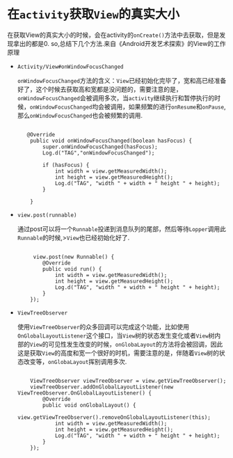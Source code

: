 # 在<code>activity</code>获取<code>View</code>的真实大小
  
  在获取View的真实大小的时候，会在activity的<code>onCreate()</code>方法中去获取，但是发现拿出的都是0.
  so,总结下几个方法.来自《Android开发艺术探索》的View的工作原理
  

  * <code>Activity/View#onWindowFocusChanged</code>

  	<code>onWindowFocusChanged</code>方法的含义：<code>View</code>已经初始化完毕了，宽和高已经准备好了，这个时候去获取高和宽都是没问题的，需要注意的是，<code>onWindowFocusChanged</code>会被调用多次，当<code>activity</code>继续执行和暂停执行的时候，<code>onWindowFocusChanged</code>均会被调用，如果频繁的进行<code>onResume</code>和<code>onPause</code>,那么<code>onWindowFocusChanged</code>也会被频繁的调用.

  	<pre><code>
  	   @Override
	    public void onWindowFocusChanged(boolean hasFocus) {
	        super.onWindowFocusChanged(hasFocus);
	        Log.d("TAG","onWindowFocusChanged");

	        if (hasFocus) {
	            int width = view.getMeasuredWidth();
	            int height = view.getMeasuredHeight();
	            Log.d("TAG", "width " + width + " height " + height);
	        }

	    }
	</code></pre>


  * <code>view.post(runnable)</code>

  	通过post可以将一个<code>Runnable</code>投递到消息队列的尾部，然后等待<code>Lopper</code>调用此<code>Runnable</code>的时候,><code>View</code>也已经初始化好了.

  	<pre><code>
  		 view.post(new Runnable() {
            @Override
            public void run() {
                int width = view.getMeasuredWidth();
                int height = view.getMeasuredHeight();
                Log.d("TAG", "width " + width + " height " + height);
            }
        });
  	</code></pre>

  * <code>ViewTreeObserver</code>

  	使用<code>ViewTreeObserver</code>的众多回调可以完成这个功能，比如使用<code>OnGlobalLayoutListener</code>这个接口，当<code>View</code>树的状态发生变化或者<code>View</code>树内部的<code>View</code>的可见性发生改变的时候，<code>onGlobaLayout</code>的方法将会被回调，因此这是获取<code>View</code>的高度和宽一个很好的时机，需要注意的是，伴随着<code>View</code>树的状态改变等，<code>onGlobaLayout</code>挥别调用多次.

  	<pre><code>
  		ViewTreeObserver viewTreeObserver = view.getViewTreeObserver();
        viewTreeObserver.addOnGlobalLayoutListener(new ViewTreeObserver.OnGlobalLayoutListener() {
            @Override
            public void onGlobalLayout() {
                view.getViewTreeObserver().removeOnGlobalLayoutListener(this);
                int width = view.getMeasuredWidth();
                int height = view.getMeasuredHeight();
                Log.d("TAG", "width " + width + " height " + height);
            }
        });
  	</code></pre>







  
